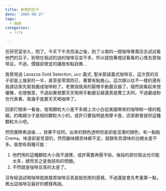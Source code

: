 ```yaml
---
title: 新買的豆子
date: '2005-08-27'
tags:
  - 咖啡
categories:
  - life

---
```

在研究室坐久，悶了。今天下午洗完澡之後，到了斗南的一間咖啡專賣店去試試看他們的豆子。到現在我試的過的咖啡豆並不多，所以就抱著嚐試看看的心情去買咖啡豆。不過，價錢卻便宜的讓我有點訝異...  
  
我曾用過 Lavazza Gold Selection, ucc 義式, 聖米那諾義式咖啡豆，這次買的豆子卻是上幾家的一半，甚至是零頭而已，著實有點擔心。這次跟以往不一樣的還有我請店家先幫我磨成咖啡粉了。老實說我真的厭倦手動磨豆器了。隨然說看起來很優雅，也很愜意，不過如果想要天天喝用手動磨豆器還真是費工夫阿。不過磨成粉也代表著，我幾乎是要天天喝咖啡了。  
  
回家打開來一看後，發現顆粒大小差不多跟上次小白從美國帶來的咖啡粉一樣的粗細，約略跟沙子是相同顆粒大小的，或許只要指明是用摩卡壺，店家都會提供這種顆粒大小吧。  
  
然而實際煮過後...，效果不佳阿。出來的顏色透明但是卻是混濁的顏色，有一點點 Crema。味道卻是苦澀的，然而酸味跟苦味都不足，就跟有苦澀味的白開水差不多。我想有兩種可能：

1.  他們用的這種顆粒大小我不適應，或許需要再壓平些，後段的部份取出也可能太多，總而言之是我技術的問題。
2.  不然就是咖啡豆真的太差了。

沒有經過試喝咖啡就直接買咖啡豆真是挺危險的感覺。不過還是會先考量第一點，煮出這咖啡豆最好的模樣再說。